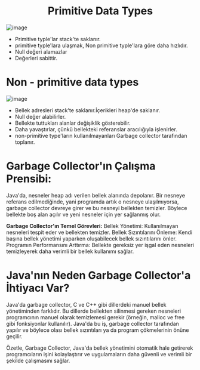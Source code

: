 <h1 align="center">Primitive Data Types</h1>

![image](https://github.com/user-attachments/assets/882cf020-a2d5-4659-ae6d-7233b5a5189c)
- Primitive typle'lar stack'te saklanır.
- primitive typle'lara ulaşmak, Non primitive typle'lara göre daha hızlıdır.
- Null değeri alamazlar
- Değerleri sabittir.

# Non - primitive data types
![image](https://github.com/user-attachments/assets/0eee77fd-649b-4448-802a-aee99950e74a)

- Bellek adresleri stack'te saklanır.İçerikleri heap'de saklanır.
- Null değer alabilirler.
- Bellekte tuttukları alanlar değişiklik gösterebilir.
- Daha yavaştırlar, çünkü bellekteki referanslar aracılığıyla işlenirler.
- non-primitive type'ların kullanılmayanları Garbage collector tarafından toplanır.

# Garbage Collector'ın Çalışma Prensibi:
Java'da, nesneler heap adı verilen bellek alanında depolanır. Bir nesneye referans edilmediğinde, yani programda artık o nesneye ulaşılmıyorsa, garbage collector devreye girer ve bu nesneyi bellekten temizler. Böylece bellekte boş alan açılır ve yeni nesneler için yer sağlanmış olur.

**Garbage Collector'ın Temel Görevleri:**
Bellek Yönetimi: Kullanılmayan nesneleri tespit eder ve bellekten temizler.
Bellek Sızıntılarını Önleme: Kendi başına bellek yönetimi yaparken oluşabilecek bellek sızıntılarını önler.
Programın Performansını Arttırma: Bellekte gereksiz yer işgal eden nesneleri temizleyerek daha verimli bir bellek kullanımı sağlar.

# Java'nın Neden Garbage Collector'a İhtiyacı Var?
Java'da garbage collector, C ve C++ gibi dillerdeki manuel bellek yönetiminden farklıdır. Bu dillerde bellekten silinmesi gereken nesneleri programcının manuel olarak temizlemesi gerekir (örneğin, malloc ve free gibi fonksiyonlar kullanılır). Java'da bu iş, garbage collector tarafından yapılır ve böylece olası bellek sızıntıları ya da program çökmelerinin önüne geçilir.

Özetle, Garbage Collector, Java'da bellek yönetimini otomatik hale getirerek programcıların işini kolaylaştırır ve uygulamaların daha güvenli ve verimli bir şekilde çalışmasını sağlar.



